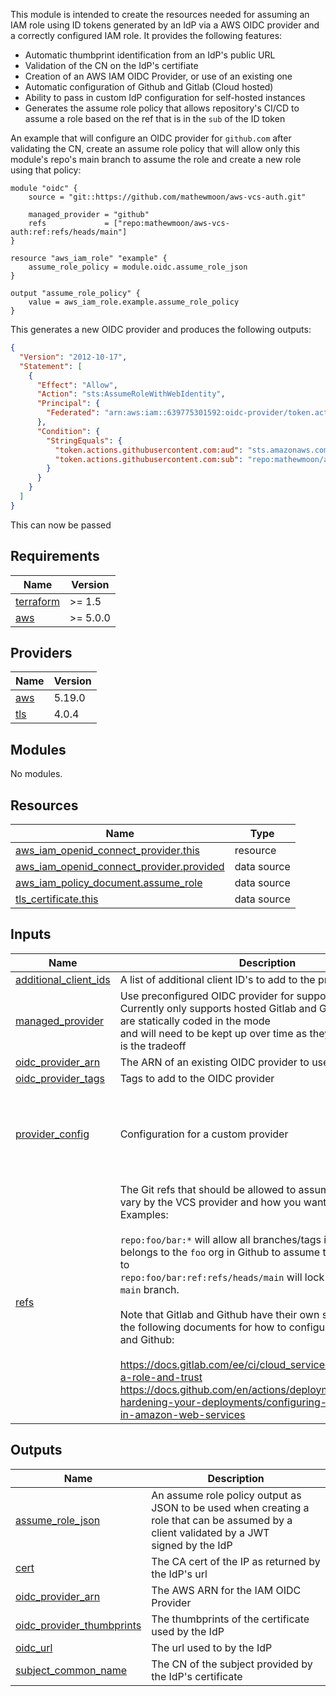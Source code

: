 This module is intended to create the resources needed for assuming an IAM role using ID tokens generated by an IdP via a AWS OIDC provider
and a correctly configured IAM role. It provides the following features:

* Automatic thumbprint identification from an IdP's public URL
* Validation of the CN on the IdP's certifiate
* Creation of an AWS IAM OIDC Provider, or use of an existing one
* Automatic configuration of Github and Gitlab (Cloud hosted)
* Ability to pass in custom IdP configuration for self-hosted instances
* Generates the assume role policy that allows repository's CI/CD to assume a role based on the ref that is in the `sub` of the ID token

An example that will configure an OIDC provider for `github.com` after validating the CN, create an assume role policy that will allow only this module's repo's main branch to assume the role and create a new role using that policy:

```hcl
module "oidc" {
    source = "git::https://github.com/mathewmoon/aws-vcs-auth.git"

    managed_provider = "github"
    refs             = ["repo:mathewmoon/aws-vcs-auth:ref:refs/heads/main"]
}

resource "aws_iam_role" "example" {
    assume_role_policy = module.oidc.assume_role_json
}

output "assume_role_policy" {
    value = aws_iam_role.example.assume_role_policy
}
```

This generates a new OIDC provider and produces the following outputs:
```JSON
{
  "Version": "2012-10-17",
  "Statement": [
    {
      "Effect": "Allow",
      "Action": "sts:AssumeRoleWithWebIdentity",
      "Principal": {
        "Federated": "arn:aws:iam::639775301592:oidc-provider/token.actions.githubusercontent.com"
      },
      "Condition": {
        "StringEquals": {
          "token.actions.githubusercontent.com:aud": "sts.amazonaws.com",
          "token.actions.githubusercontent.com:sub": "repo:mathewmoon/aws-vcs-auth:ref:refs/heads/main"
        }
      }
    }
  ]
}
```

This can now be passed
<!-- BEGIN_TF_DOCS -->
## Requirements

| Name | Version |
|------|---------|
| <a name="requirement_terraform"></a> [terraform](#requirement\_terraform) | >= 1.5 |
| <a name="requirement_aws"></a> [aws](#requirement\_aws) | >= 5.0.0 |

## Providers

| Name | Version |
|------|---------|
| <a name="provider_aws"></a> [aws](#provider\_aws) | 5.19.0 |
| <a name="provider_tls"></a> [tls](#provider\_tls) | 4.0.4 |

## Modules

No modules.

## Resources

| Name | Type |
|------|------|
| [aws_iam_openid_connect_provider.this](https://registry.terraform.io/providers/hashicorp/aws/latest/docs/resources/iam_openid_connect_provider) | resource |
| [aws_iam_openid_connect_provider.provided](https://registry.terraform.io/providers/hashicorp/aws/latest/docs/data-sources/iam_openid_connect_provider) | data source |
| [aws_iam_policy_document.assume_role](https://registry.terraform.io/providers/hashicorp/aws/latest/docs/data-sources/iam_policy_document) | data source |
| [tls_certificate.this](https://registry.terraform.io/providers/hashicorp/tls/latest/docs/data-sources/certificate) | data source |

## Inputs

| Name | Description | Type | Default | Required |
|------|-------------|------|---------|:--------:|
| <a name="input_additional_client_ids"></a> [additional\_client\_ids](#input\_additional\_client\_ids) | A list of additional client ID's to add to the provider | `list(string)` | `[]` | no |
| <a name="input_managed_provider"></a> [managed\_provider](#input\_managed\_provider) | Use preconfigured OIDC provider for supported services. Currently only supports hosted Gitlab and Github. Fingerprints are statically coded in the mode<br>    and will need to be kept up over time as they are rotated. This is the tradeoff | `string` | `null` | no |
| <a name="input_oidc_provider_arn"></a> [oidc\_provider\_arn](#input\_oidc\_provider\_arn) | The ARN of an existing OIDC provider to use | `string` | `null` | no |
| <a name="input_oidc_provider_tags"></a> [oidc\_provider\_tags](#input\_oidc\_provider\_tags) | Tags to add to the OIDC provider | `map(string)` | `{}` | no |
| <a name="input_provider_config"></a> [provider\_config](#input\_provider\_config) | Configuration for a custom provider | <pre>object({<br>    url             = string<br>    thumbprint_list = list(string)<br>    client_id_list  = list(string)<br>    subject         = string<br>  })</pre> | `null` | no |
| <a name="input_refs"></a> [refs](#input\_refs) | The Git refs that should be allowed to assume the role. These vary by the VCS provider and how you want to limit access. Examples:<br><br>    `repo:foo/bar:*` will allow all branches/tags in the repo `bar` that belongs to the `foo` org in Github to assume the role. Changing to<br>    `repo:foo/bar:ref:refs/heads/main` will lock it down to only the `main` branch.<br><br>    Note that Gitlab and Github have their own syntax for refs. See the following documents for how to configure refs for Gitlab and Github:<br><br>    https://docs.gitlab.com/ee/ci/cloud_services/aws/#configure-a-role-and-trust<br>    https://docs.github.com/en/actions/deployment/security-hardening-your-deployments/configuring-openid-connect-in-amazon-web-services | `list(string)` | n/a | yes |

## Outputs

| Name | Description |
|------|-------------|
| <a name="output_assume_role_json"></a> [assume\_role\_json](#output\_assume\_role\_json) | An assume role policy output as JSON to be used when creating a role that can be assumed by a client validated by a JWT<br>    signed by the IdP |
| <a name="output_cert"></a> [cert](#output\_cert) | The CA cert of the IP as returned by the IdP's url |
| <a name="output_oidc_provider_arn"></a> [oidc\_provider\_arn](#output\_oidc\_provider\_arn) | The AWS ARN for the IAM OIDC Provider |
| <a name="output_oidc_provider_thumbprints"></a> [oidc\_provider\_thumbprints](#output\_oidc\_provider\_thumbprints) | The thumbprints of the certificate used by the IdP |
| <a name="output_oidc_url"></a> [oidc\_url](#output\_oidc\_url) | The url used to by the IdP |
| <a name="output_subject_common_name"></a> [subject\_common\_name](#output\_subject\_common\_name) | The CN of the subject provided by the IdP's certificate |
<!-- END_TF_DOCS -->